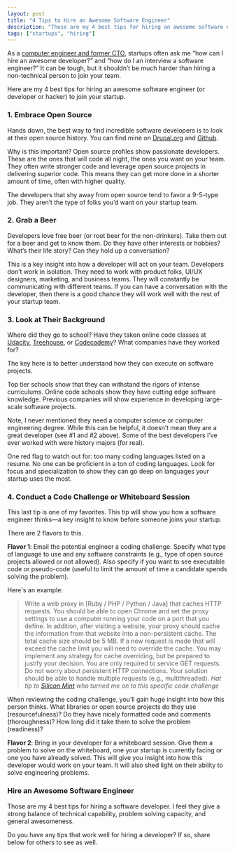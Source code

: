 ```yaml
---
layout: post
title: "4 Tips to Hire an Awesome Software Engineer"
description: "These are my 4 best tips for hiring an awesome software engineer to join your startup."
tags: ["startups", "hiring"]
---
```



As a [computer engineer and former CTO](http://tedserbinski.com/about.html), startups often ask me “how can I hire an awesome developer?” and “how do I an interview a software engineer?” It can be tough, but it shouldn’t be much harder than hiring a non-technical person to join your team.

Here are my 4 best tips for hiring an awesome software engineer (or developer or hacker) to join your startup.

### 1. Embrace Open Source

Hands down, the best way to find incredible software developers is to look at their open source history. You can find mine on [Drupal.org](https://drupal.org/user/12932) and [Github](https://github.com/tedserbinski).

Why is this important? Open source profiles show passionate developers. These are the ones that will code all night, the ones you want on your team. They often write stronger code and leverage open source projects in delivering superior code. This means they can get more done in a shorter amount of time, often with higher quality.

The developers that shy away from open source tend to favor a 9-5-type job. They aren’t the type of folks you’d want on your startup team.

### 2. Grab a Beer

Developers love free beer (or root beer for the non-drinkers). Take them out for a beer and get to know them. Do they have other interests or hobbies? What’s their life story? Can they hold up a conversation?

This is a key insight into how a developer will act on your team. Developers don’t work in isolation. They need to work with product folks, UI/UX designers, marketing, and business teams. They will constantly be communicating with different teams. If you can have a conversation with the developer, then there is a good chance they will work well with the rest of your startup team.

### 3. Look at Their Background

Where did they go to school? Have they taken online code classes at [Udacity](https://www.udacity.com/), [Treehouse](http://teamtreehouse.com/), or [Codecademy](http://www.codecademy.com/)? What companies have they worked for?

The key here is to better understand how they can execute on software projects.

Top tier schools show that they can withstand the rigors of intense curriculums. Online code schools show they have cutting edge software knowledge. Previous companies will show experience in developing large-scale software projects.

Note, I never mentioned they need a computer science or computer engineering degree. While this can be helpful, it doesn’t mean they are a great developer (see #1 and #2 above). Some of the best developers I’ve ever worked with were history majors (for real).

One red flag to watch out for: too many coding languages listed on a resume. No one can be proficient in a ton of coding languages. Look for focus and specialization to show they can go deep on languages your startup uses the most.

### 4. Conduct a Code Challenge or Whiteboard Session

This last tip is one of my favorites. This tip will show you how a software engineer thinks—a key insight to know before someone joins your startup.

There are 2 flavors to this.

**Flavor 1**: Email the potential engineer a coding challenge. Specify what type of language to use and any software constraints (e.g., type of open source projects allowed or not allowed). Also specify if you want to see executable code or pseudo-code (useful to limit the amount of time a candidate spends solving the problem).

Here's an example:

> Write a web proxy in [Ruby / PHP / Python / Java] that caches HTTP requests. You should be able to open Chrome and set the proxy settings to use a computer running your code on a port that you define. In addition, after visiting a website, your proxy should cache the information from that website into a non-persistent cache.  The total cache size should be 5 MB.  If a new request is made that will exceed the cache limit you will need to override the cache. You may implement any strategy for cache overriding, but be prepared to justify your decision.  You are only required to service GET requests. Do not worry about persistent HTTP connections. Your solution should be able to handle multiple requests (e.g., multithreaded). <cite>*Hat tip to [Silicon Mint](http://siliconmint.com/) who turned me on to this specific code challenge*</cite>


When reviewing the coding challenge, you’ll gain huge insight into how this person thinks. What libraries or open source projects do they use (resourcefulness)? Do they have nicely formatted code and comments (thoroughness)? How long did it take them to solve the problem (readiness)?

**Flavor 2**: Bring in your developer for a whiteboard session. Give them a problem to solve on the whiteboard, one your startup is currently facing or one you have already solved. This will give you insight into how this developer would work on your team. It will also shed light on their ability to solve engineering problems.

### Hire an Awesome Software Engineer

Those are my 4 best tips for hiring a software developer. I feel they give a strong balance of technical capability, problem solving capacity, and general awesomeness.

Do you have any tips that work well for hiring a developer? If so, share below for others to see as well.
